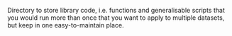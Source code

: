 Directory to store library code, i.e. functions and generalisable scripts that
you would run more than once that you want to apply to multiple datasets, but
keep in one easy-to-maintain place.